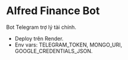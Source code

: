 # Alfred Finance Bot
Bot Telegram trợ lý tài chính.
- Deploy trên Render.
- Env vars: TELEGRAM_TOKEN, MONGO_URI, GOOGLE_CREDENTIALS_JSON.
